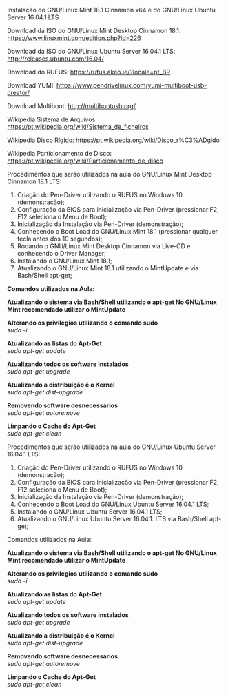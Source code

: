 Instalação do GNU/Linux Mint 18.1 Cinnamon x64 e do GNU/Linux Ubuntu Server 16.04.1 LTS

Download da ISO do GNU/Linux Mint Desktop Cinnamon 18.1: https://www.linuxmint.com/edition.php?id=226

Download da ISO do GNU/Linux Ubuntu Server 16.04.1 LTS: http://releases.ubuntu.com/16.04/

Download do RUFUS: https://rufus.akeo.ie/?locale=pt_BR

Download YUMI: https://www.pendrivelinux.com/yumi-multiboot-usb-creator/

Download Multiboot: http://multibootusb.org/

Wikipedia Sistema de Arquivos: https://pt.wikipedia.org/wiki/Sistema_de_ficheiros

Wikipedia Disco Rígido: https://pt.wikipedia.org/wiki/Disco_r%C3%ADgido

Wikipedia Particionamento de Disco: https://pt.wikipedia.org/wiki/Particionamento_de_disco

Procedimentos que serão utilizados na aula do GNU/Linux Mint Desktop Cinnamon 18.1 LTS:

01. Criação do Pen-Driver utilizando o RUFUS no Windows 10 (demonstração);
02. Configuração da BIOS para inicialização via Pen-Driver (pressionar F2, F12 seleciona o Menu de Boot);
03. Inicialização da Instalação via Pen-Driver (demonstração);
04. Conhecendo o Boot Load do GNU/Linux Mint 18.1 (pressionar qualquer tecla antes dos 10 segundos);
05. Rodando o GNU/Linux Mint Desktop Cinnamon via Live-CD e conhecendo o Driver Manager;
06. Instalando o GNU/Linux Mint 18.1;
07. Atualizando o GNU/Linux Mint 18.1 utilizando o MintUpdate e via Bash/Shell apt-get;

<b>Comandos utilizados na Aula:

Atualizando o sistema via Bash/Shell utilizando o apt-get
No GNU/Linux Mint recomendado utilizar o MintUpdate

Alterando os privilegios utilizando o comando sudo</b><br>
<i>sudo -i</i>

<b>Atualizando as listas do Apt-Get</b><br>
<i>sudo apt-get update</i>

<b>Atualizando todos os software instalados</b><br>
<i>sudo apt-get upgrade</i>

<b>Atualizando a distribuição é o Kernel</b><br>
<i>sudo apt-get dist-upgrade</i>

<b>Removendo software desnecessários</b><br>
<i>sudo apt-get autoremove</i>

<b>Limpando o Cache do Apt-Get</b><br>
<i>sudo apt-get clean</i>

Procedimentos que serão utilizados na aula do GNU/Linux Ubuntu Server 16.04.1 LTS:

01. Criação do Pen-Driver utilizando o RUFUS no Windows 10 (demonstração);
02. Configuração da BIOS para inicialização via Pen-Driver (pressionar F2, F12 seleciona o Menu de Boot);
03. Inicialização da Instalação via Pen-Driver (demonstração);
04. Conhecendo o Boot Load do GNU/Linux Ubuntu Server 16.04.1 LTS;
05. Instalando o GNU/Linux Ubuntu Server 16.04.1 LTS;
06. Atualizando o GNU/Linux Ubuntu Server 16.04.1. LTS via Bash/Shell apt-get;

Comandos utilizados na Aula:

<b>Atualizando o sistema via Bash/Shell utilizando o apt-get
No GNU/Linux Mint recomendado utilizar o MintUpdate

Alterando os privilegios utilizando o comando sudo</b><br>
<i>sudo -i</i>

<b>Atualizando as listas do Apt-Get</b><br>
<i>sudo apt-get update</i>

<b>Atualizando todos os software instalados</b><br>
<i>sudo apt-get upgrade</i>

<b>Atualizando a distribuição é o Kernel</b><br>
<i>sudo apt-get dist-upgrade</i>

<b>Removendo software desnecessários</b><br>
<i>sudo apt-get autoremove</i>

<b>Limpando o Cache do Apt-Get</b><br>
<i>sudo apt-get clean</i>
